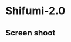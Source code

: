 # Shifumi-2.0
##  Screen shoot
<a href="https://zupimages.net/viewer.php?id=20/41/mznh.png"><img src="https://zupimages.net/up/20/41/mznh.png" alt="" /></a>
